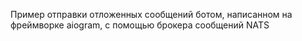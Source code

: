 Пример отправки отложенных сообщений ботом, написанном на фреймворке aiogram, с помощью брокера сообщений NATS

